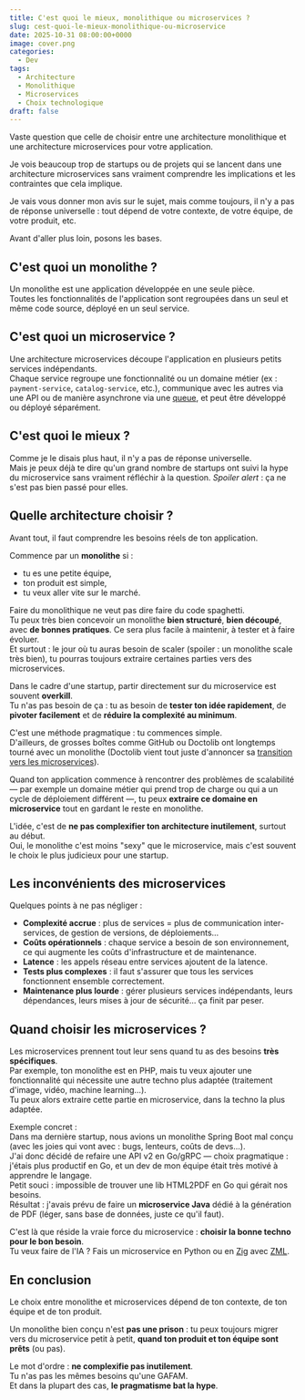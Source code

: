 ```yaml
---
title: C'est quoi le mieux, monolithique ou microservices ?
slug: cest-quoi-le-mieux-monolithique-ou-microservice
date: 2025-10-31 08:00:00+0000
image: cover.png
categories:
  - Dev
tags:
  - Architecture
  - Monolithique
  - Microservices
  - Choix technologique
draft: false
---
```


Vaste question que celle de choisir entre une architecture monolithique et une architecture microservices pour votre application.

Je vois beaucoup trop de startups ou de projets qui se lancent dans une architecture microservices sans vraiment comprendre les implications et les contraintes que cela implique.

Je vais vous donner mon avis sur le sujet, mais comme toujours, il n'y a pas de réponse universelle : tout dépend de votre contexte, de votre équipe, de votre produit, etc.

<!-- more -->

Avant d'aller plus loin, posons les bases.

## C'est quoi un monolithe ?

Un monolithe est une application développée en une seule pièce.  
Toutes les fonctionnalités de l'application sont regroupées dans un seul et même code source, déployé en un seul service.

## C'est quoi un microservice ?

Une architecture microservices découpe l'application en plusieurs petits services indépendants.  
Chaque service regroupe une fonctionnalité ou un domaine métier (ex : `payment-service`, `catalog-service`, etc.), communique avec les autres via une API ou de manière asynchrone via une [queue](https://en.wikipedia.org/wiki/Message_broker), et peut être développé ou déployé séparément.

## C'est quoi le mieux ?

Comme je le disais plus haut, il n'y a pas de réponse universelle.  
Mais je peux déjà te dire qu'un grand nombre de startups ont suivi la hype du microservice sans vraiment réfléchir à la question. *Spoiler alert* : ça ne s'est pas bien passé pour elles.

## Quelle architecture choisir ?

Avant tout, il faut comprendre les besoins réels de ton application.

Commence par un **monolithe** si :
- tu es une petite équipe,
- ton produit est simple,
- tu veux aller vite sur le marché.

Faire du monolithique ne veut pas dire faire du code spaghetti.  
Tu peux très bien concevoir un monolithe **bien structuré**, **bien découpé**, avec **de bonnes pratiques**. Ce sera plus facile à maintenir, à tester et à faire évoluer.  
Et surtout : le jour où tu auras besoin de scaler (spoiler : un monolithe scale très bien), tu pourras toujours extraire certaines parties vers des microservices.

Dans le cadre d'une startup, partir directement sur du microservice est souvent **overkill**.  
Tu n'as pas besoin de ça : tu as besoin de **tester ton idée rapidement**, de **pivoter facilement** et de **réduire la complexité au minimum**.

C'est une méthode pragmatique : tu commences simple.  
D'ailleurs, de grosses boîtes comme GitHub ou Doctolib ont longtemps tourné avec un monolithe (Doctolib vient tout juste d'annoncer sa [transition vers les microservices](https://www.linkedin.com/posts/julien-bideau_techtransformation-architecture-devops-activity-7295709538496745476-gR-t?utm_source=share&utm_medium=member_desktop&rcm=ACoAAAhzP9IBGbe_ar6eg4uw-FsxUL_d4hAo9EA)).

Quand ton application commence à rencontrer des problèmes de scalabilité — par exemple un domaine métier qui prend trop de charge ou qui a un cycle de déploiement différent —, tu peux **extraire ce domaine en microservice** tout en gardant le reste en monolithe.

L'idée, c'est de **ne pas complexifier ton architecture inutilement**, surtout au début.  
Oui, le monolithe c'est moins "sexy" que le microservice, mais c'est souvent le choix le plus judicieux pour une startup.

## Les inconvénients des microservices

Quelques points à ne pas négliger :

- **Complexité accrue** : plus de services = plus de communication inter-services, de gestion de versions, de déploiements…
- **Coûts opérationnels** : chaque service a besoin de son environnement, ce qui augmente les coûts d'infrastructure et de maintenance.
- **Latence** : les appels réseau entre services ajoutent de la latence.
- **Tests plus complexes** : il faut s'assurer que tous les services fonctionnent ensemble correctement.
- **Maintenance plus lourde** : gérer plusieurs services indépendants, leurs dépendances, leurs mises à jour de sécurité… ça finit par peser.

## Quand choisir les microservices ?

Les microservices prennent tout leur sens quand tu as des besoins **très spécifiques**.  
Par exemple, ton monolithe est en PHP, mais tu veux ajouter une fonctionnalité qui nécessite une autre techno plus adaptée (traitement d'image, vidéo, machine learning…).  
Tu peux alors extraire cette partie en microservice, dans la techno la plus adaptée.

Exemple concret :  
Dans ma dernière startup, nous avions un monolithe Spring Boot mal conçu (avec les joies qui vont avec : bugs, lenteurs, coûts de devs…).  
J'ai donc décidé de refaire une API v2 en Go/gRPC — choix pragmatique : j'étais plus productif en Go, et un dev de mon équipe était très motivé à apprendre le langage.  
Petit souci : impossible de trouver une lib HTML2PDF en Go qui gérait nos besoins.  
Résultat : j'avais prévu de faire un **microservice Java** dédié à la génération de PDF (léger, sans base de données, juste ce qu'il faut).

C'est là que réside la vraie force du microservice : **choisir la bonne techno pour le bon besoin**.  
Tu veux faire de l'IA ? Fais un microservice en Python ou en [Zig](https://ziglang.org/) avec [ZML](https://zml.ai/).

## En conclusion

Le choix entre monolithe et microservices dépend de ton contexte, de ton équipe et de ton produit.

Un monolithe bien conçu n'est **pas une prison** : tu peux toujours migrer vers du microservice petit à petit, **quand ton produit et ton équipe sont prêts** (ou pas).

Le mot d'ordre : **ne complexifie pas inutilement**.  
Tu n'as pas les mêmes besoins qu'une GAFAM.  
Et dans la plupart des cas, **le pragmatisme bat la hype**.
